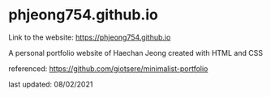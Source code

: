 
# phjeong754.github.io

Link to the website:
https://phjeong754.github.io

A personal portfolio website of Haechan Jeong
created with HTML and CSS

referenced:
https://github.com/giotsere/minimalist-portfolio

last updated: 08/02/2021

